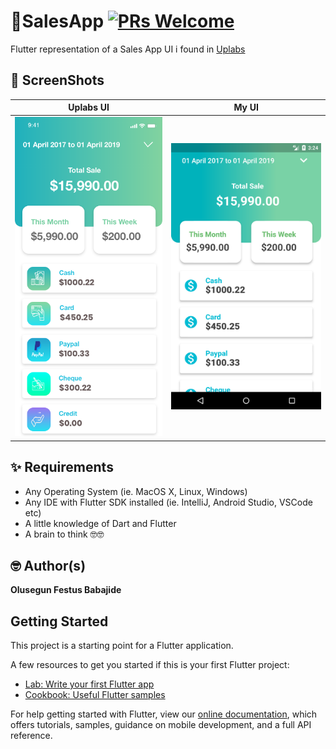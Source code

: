 # 🤑SalesApp [![PRs Welcome](https://img.shields.io/badge/PRs-welcome-brightgreen.svg?style=flat-square)](http://makeapullrequest.com)

Flutter representation of a Sales App UI i found in [Uplabs](https://www.uplabs.com/posts/android-realtime-sales-app)

## 📸 ScreenShots

| Uplabs UI | My UI |
|------|-------|
|<img src="screenshots/1.png">|<img src="screenshots/2.png" width="400">|



## ✨ Requirements
* Any Operating System (ie. MacOS X, Linux, Windows)
* Any IDE with Flutter SDK installed (ie. IntelliJ, Android Studio, VSCode etc)
* A little knowledge of Dart and Flutter
* A brain to think 🤓🤓

## 🤓 Author(s)
**Olusegun Festus Babajide**


## Getting Started

This project is a starting point for a Flutter application.

A few resources to get you started if this is your first Flutter project:

- [Lab: Write your first Flutter app](https://flutter.io/docs/get-started/codelab)
- [Cookbook: Useful Flutter samples](https://flutter.io/docs/cookbook)

For help getting started with Flutter, view our 
[online documentation](https://flutter.io/docs), which offers tutorials, 
samples, guidance on mobile development, and a full API reference.
